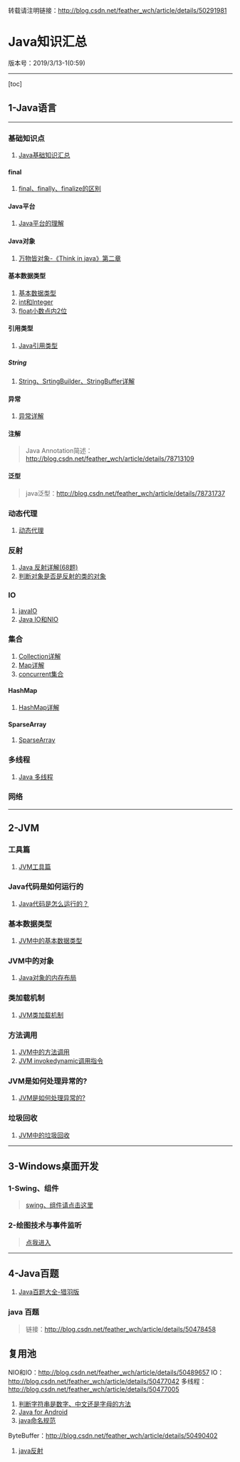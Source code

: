 
转载请注明链接：http://blog.csdn.net/feather_wch/article/details/50291981

# Java知识汇总

版本号：2019/3/13-1(0:59)

---

[toc]
## 1-Java语言

---

### 基础知识点
1. [Java基础知识汇总](https://blog.csdn.net/feather_wch/article/details/50470939)

#### final
1. [final、finally、finalize的区别](https://blog.csdn.net/feather_wch/article/details/82152236)

#### Java平台
1. [Java平台的理解](https://blog.csdn.net/feather_wch/article/details/82114270)

#### Java对象
1. [万物皆对象-《Think in java》第二章](http://blog.csdn.net/feather_wch/article/details/78732773)

#### 基本数据类型

1. [基本数据类型](https://blog.csdn.net/feather_wch/article/details/50445552)
1. [int和Integer](https://blog.csdn.net/feather_wch/article/details/50402042)
1. [float小数点内2位](http://blog.csdn.net/feather_wch/article/details/51437364)

#### 引用类型
1. [Java引用类型](https://blog.csdn.net/feather_wch/article/details/82383183)

##### String
1. [String、SrtingBuilder、StringBuffer详解](https://blog.csdn.net/feather_wch/article/details/82389184)

#### 异常

1. [异常详解](https://blog.csdn.net/feather_wch/article/details/78724276)

#### 注解
>Java Annotation简述：http://blog.csdn.net/feather_wch/article/details/78713109

#### 泛型
>java泛型：http://blog.csdn.net/feather_wch/article/details/78731737

### 动态代理

1. [动态代理](https://blog.csdn.net/feather_wch/article/details/51721514)


### 反射
1. [Java 反射详解(68题)](https://blog.csdn.net/feather_wch/article/details/81771443)
2. [判断对象是否是反射的类的对象](https://blog.csdn.net/feather_wch/article/details/88428867)

### IO

1. [javaIO](http://blog.csdn.net/feather_wch/article/details/78745026)
1. [Java IO和NIO](https://blog.csdn.net/feather_wch/article/details/82665902)

### 集合

1. [Collection详解](https://blog.csdn.net/feather_wch/article/details/82500481)
1. [Map详解](https://blog.csdn.net/feather_wch/article/details/82500561)
1. [concurrent集合](https://blog.csdn.net/feather_wch/article/details/82500588)

#### HashMap
1. [HashMap详解](https://blog.csdn.net/feather_wch/article/details/81351151)

#### SparseArray
1. [SparseArray](https://blog.csdn.net/feather_wch/article/details/81538653)


### 多线程

1. [Java 多线程](https://blog.csdn.net/feather_wch/article/details/81638230)


### 网络

---


## 2-JVM

### 工具篇
1. [JVM工具篇](https://blog.csdn.net/feather_wch/article/details/82664497)

### Java代码是如何运行的
1. [Java代码是怎么运行的？](https://blog.csdn.net/feather_wch/article/details/82320200)

### 基本数据类型
1. [JVM中的基本数据类型](https://blog.csdn.net/feather_wch/article/details/82560584)

### JVM中的对象
1. [Java对象的内存布局](https://blog.csdn.net/feather_wch/article/details/52254111)

### 类加载机制
1. [JVM类加载机制](https://blog.csdn.net/feather_wch/article/details/81672834)

### 方法调用
1. [JVM中的方法调用](https://blog.csdn.net/feather_wch/article/details/82564060)
1. [JVM invokedynamic调用指令](https://blog.csdn.net/feather_wch/article/details/82719313)

### JVM是如何处理异常的?
1. [JVM是如何处理异常的?](https://blog.csdn.net/feather_wch/article/details/82630303)

### 垃圾回收

1. [JVM中的垃圾回收](https://blog.csdn.net/feather_wch/article/details/50489657)

---

## 3-Windows桌面开发

### 1-Swing、组件
>[swing、组件请点击这里](http://blog.csdn.net/feather_wch/article/details/50471218)


### 2-绘图技术与事件监听
>[点我进入](http://blog.csdn.net/feather_wch/article/details/50476824)

---

## 4-Java百题

1. [Java百题大全-猎羽版](https://blog.csdn.net/feather_wch/article/details/78733436)

### java 百题
>链接：http://blog.csdn.net/feather_wch/article/details/50478458


## 复用池

NIO和IO：http://blog.csdn.net/feather_wch/article/details/50489657
IO：http://blog.csdn.net/feather_wch/article/details/50477042
多线程：http://blog.csdn.net/feather_wch/article/details/50477005
1. [判断字符串是数字、中文还是字母的方法](http://blog.csdn.net/feather_wch/article/details/51413541)
1. [Java for Android](http://blog.csdn.net/feather_wch/article/details/51448724)
1. [ java命名规范](http://blog.csdn.net/feather_wch/article/details/51448724)

ByteBuffer：http://blog.csdn.net/feather_wch/article/details/50490402
1. [java反射](http://blog.csdn.net/feather_wch/article/details/78719833)
